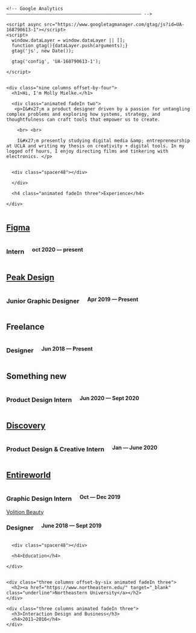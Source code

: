 
<!DOCTYPE html>
<html lang="en">
<head>

  <!-- Basic Page Needs
  –––––––––––––––––––––––––––––––––––––––––––––––––– -->
  <meta charset="utf-8">
  <title>Molly Mielke</title>
  <meta name="description" content="Molly Mielke is a product designer."
  <meta name="author" content="">

  <!-- Mobile Specific Metas
  –––––––––––––––––––––––––––––––––––––––––––––––––– -->
  <meta name="viewport" content="width=device-width, initial-scale=1">

  <!-- CSS
  –––––––––––––––––––––––––––––––––––––––––––––––––– -->
  
  <link rel="stylesheet" href="skeleton.css">
  <link rel="stylesheet" href="main.css">
  <link rel="stylesheet" href="animate.css">
  <link rel="stylesheet" href="normalize.css">

  <!-- Favicon
  –––––––––––––––––––––––––––––––––––––––––––––––––– -->
  <link rel="icon" type="image/png" href="Favicon 32.png">

  <!-- jsQuery
    –––––––––––––––––––––––––––––––––––––––––––––––––– -->

  <script src="https://ajax.googleapis.com/ajax/libs/jquery/3.1.0/jquery.min.js"></script>
  <script>
  $(document).ready(function(){
      $("#dot").click(function(){
          $("body").addClass("day");
          $("body").removeClass("night");
      });
      $("#sun").click(function(){
          $("body").removeClass("day");
          $("body").addClass("night");
      });
  });

</script>

    <!-- Google Analytics
    –––––––––––––––––––––––––––––––––––––––––––––––––– -->

    <script async src="https://www.googletagmanager.com/gtag/js?id=UA-168790613-1"></script>
    <script>
      window.dataLayer = window.dataLayer || [];
      function gtag(){dataLayer.push(arguments);}
      gtag('js', new Date());
    
      gtag('config', 'UA-168790613-1');
    
    </script>

</head>
<body>

  <!-- Primary Page Layout
  –––––––––––––––––––––––––––––––––––––––––––––––––– -->

<body class="day">
<div class="container animated fadeIn one">
  <div class="row group">
    <div class="three columns icon">
   		<img src="" id="dot">
    </div>

    <div class="nine columns offset-by-four">
      <h1>Hi, I'm Molly Mielke.</h1>

      <div class="animated fadeIn two">
       <p>I&#x27;m a product designer driven by a passion for untangling complex problems and exploring how systems, strategy, and thoughtfulness can craft tools that empower us to create. 
         
        <br> <br>
        
        I&#x27;m presently studying digital media &amp; entrepreneurship at UCLA and writing my thesis on creativity + digital tools. In my logged off hours, I enjoy directing films and tinkering with electronics. </p>


      <div class="spacer48"></div>

      </div>

      <h4 class="animated fadeIn three">Experience</h4> 

    </div>

  </div>

  <div class="row group">
    <div class="four columns offset-by-four animated fadeIn three">      
      <h2><a href="https://figma.com/" target="_blank" class="underline">Figma</a></h2>
    </div>  
    <div class="four columns animated fadeIn three">
      <h3>Intern</h3>
      <h4>oct 2020 — present</h4>
    </div>
  </div>

  <div class="row group">
    <div class="four columns offset-by-four animated fadeIn three">      
      <h2><a href="https://peakdesign.com/" target="_blank" class="underline">Peak Design</a></h2>
    </div>  
    <div class="four columns animated fadeIn three">
      <h3>Junior Graphic Designer</h3>
      <h4>Apr 2019 — Present</h4>
    </div>
  </div>  

  <div class="row group">
    <div class="four columns offset-by-four animated fadeIn three">  
        <h2>Freelance</a></h2>
    </div>  
    <div class="four columns animated fadeIn three">
      <h3>Designer</h3>
      <h4>Jun 2018 — Present</h4>
    </div>
  </div>

  <div class="row group">
    <div class="four columns offset-by-four animated fadeIn three">      
      <h2>Something new</a></h2>
    </div>  
    <div class="four columns animated fadeIn three">
      <h3>Product Design Intern</h3>
      <h4>Jun 2020 — Sept 2020</h4>
    </div>
  </div>  

  <div class="row group">
    <div class="four columns offset-by-four animated fadeIn three">      
      <h2><a href="https://discover.com/" target="_blank" class="underline">Discovery</a></h2>
    </div>  
    <div class="four columns animated fadeIn three">
      <h3>Product Design & Creative Intern</h3>
      <h4>Jan — June 2020</h4>
    </div>
  </div>  

  <div class="row group">
    <div class="four columns offset-by-four animated fadeIn three">      
      <h2><a href="https://discover.com/" target="_blank" class="underline">Entireworld</a></h2>
    </div>  
    <div class="four columns animated fadeIn three">
      <h3>Graphic Design Intern</h3>
      <h4>Oct — Dec 2019</h4>
    </div>
  </div>

  <div class="row group">
    <div class="four columns offset-by-four animated fadeIn three">      
      <h2"><a href="https://discover.com/" target="_blank" class="underline">Volition Beauty</a></h2>
    </div>  
    <div class="four columns animated fadeIn three">
      <h3>Designer</h3>
      <h4>June 2018 — Sept 2019</h4>
    </div>
  </div>

  <div class="row group">
    <div class="four columns offset-by-four animated fadeIn three">

      <div class="spacer48"></div>

      <h4>Education</h4>

    </div>

  </div>

  <div class="row group">

    <div class="three columns offset-by-six animated fadeIn three">
      <h2><a href="https://www.northeastern.edu/" target="_blank" class="underline">Northeastern University</a></h2>
    </div>  

    <div class="three columns animated fadeIn three">
      <h3>Interaction Design and Business</h3>
      <h4>2011–2016</h4>
    </div>

  </div>


</div>

</div>
</body>


<!-- End Document
  –––––––––––––––––––––––––––––––––––––––––––––––––– -->
</body>
</html>
